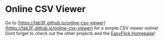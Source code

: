 # Online CSV Viewer
Go to [https://fab3F.github.io/online-csv-viewer](https://fab3F.github.io/online-csv-viewer) for a simple CSV viewer online!
Dont forget to check out the other projects and the [EasyFlick Homepage](https://easyflick.us.to)!
